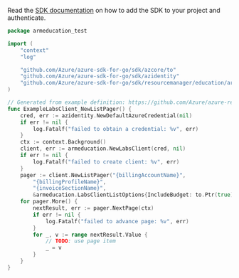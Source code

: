 Read the [SDK documentation](https://github.com/Azure/azure-sdk-for-go/blob/sdk%2Fresourcemanager%2Feducation%2Farmeducation%2Fv0.1.0/sdk/resourcemanager/education/armeducation/README.md) on how to add the SDK to your project and authenticate.

```go
package armeducation_test

import (
	"context"
	"log"

	"github.com/Azure/azure-sdk-for-go/sdk/azcore/to"
	"github.com/Azure/azure-sdk-for-go/sdk/azidentity"
	"github.com/Azure/azure-sdk-for-go/sdk/resourcemanager/education/armeducation"
)

// Generated from example definition: https://github.com/Azure/azure-rest-api-specs/tree/main/specification/education/resource-manager/Microsoft.Education/preview/2021-12-01-preview/examples/LabListWithInvoiceSectionName.json
func ExampleLabsClient_NewListPager() {
	cred, err := azidentity.NewDefaultAzureCredential(nil)
	if err != nil {
		log.Fatalf("failed to obtain a credential: %v", err)
	}
	ctx := context.Background()
	client, err := armeducation.NewLabsClient(cred, nil)
	if err != nil {
		log.Fatalf("failed to create client: %v", err)
	}
	pager := client.NewListPager("{billingAccountName}",
		"{billingProfileName}",
		"{invoiceSectionName}",
		&armeducation.LabsClientListOptions{IncludeBudget: to.Ptr(true)})
	for pager.More() {
		nextResult, err := pager.NextPage(ctx)
		if err != nil {
			log.Fatalf("failed to advance page: %v", err)
		}
		for _, v := range nextResult.Value {
			// TODO: use page item
			_ = v
		}
	}
}
```
